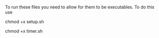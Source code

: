 To run these files you need to allow for them to be executables.
To do this use 

chmod +x setup.sh

chmod +x timer.sh
